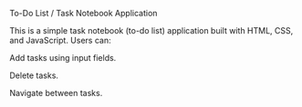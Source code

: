 To-Do List / Task Notebook Application

This is a simple task notebook (to-do list) application built with HTML, CSS, and JavaScript.
Users can:

Add tasks using input fields.

Delete tasks.

Navigate between tasks.
